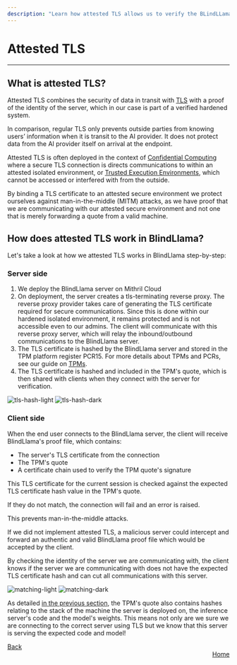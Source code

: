 ```yaml
---
description: "Learn how attested TLS allows us to verify the BLindLLama server's identity and protect against man-in-the-middle attacks"
---
```


# Attested TLS
________________________________________________________

## What is attested TLS?

Attested TLS combines the security of data in transit with [TLS](https://hpbn.co/transport-layer-security-tls/) with a proof of the identity of the server, which in our case is part of a verified hardened system.	

In comparison, regular TLS only prevents outside parties from knowing users’ information when it is transit to the AI provider. It does not protect data from the AI provider itself on arrival at the endpoint.

Attested TLS is often deployed in the context of [Confidential Computing](https://www.fortanix.com/platform/confidential-computing-manager/what-is-confidential-computing) where a secure TLS connection is directs communications to within an attested isolated environment, or [Trusted Execution Environments](https://www.techtarget.com/searchitoperations/definition/trusted-execution-environment-TEE), which cannot be accessed or interfered with from the outside.

By binding a TLS certificate to an attested secure environment we protect ourselves against man-in-the-middle (MITM) attacks, as we have proof that we are communicating with our attested secure environment and not one that is merely forwarding a quote from a valid machine.

## How does attested TLS work in BlindLlama?

Let's take a look at how we attested TLS works in BlindLlama step-by-step:

### Server side

1. We deploy the BlindLlama server on Mithril Cloud
2. On deployment, the server creates a tls-terminating reverse proxy. The reverse proxy provider takes care of generating the TLS certificate required for secure communications. Since this is done within our hardened isolated environment, it remains protected and is not accessible even to our admins. The client will communicate with this reverse proxy server, which will relay the inbound/outbound communications to the BlindLlama server.
3. The TLS certificate is hashed by the BlindLlama server and stored in the TPM platform register PCR15. For more details about TPMs and PCRs, see our guide on [TPMs](./TPMs.md).
4. The TLS certificate is hashed and included in the TPM's quote, which is then shared with clients when they connect with the server for verification.

![tls-hash-light](../../assets/TLS-hash-light.png#only-light)
![tls-hash-dark](../../assets/TLS-hash-dark.png#only-dark)


### Client side

When the end user connects to the BlindLlama server, the client will receive BlindLlama's proof file, which contains:

  + The server's TLS certificate from the connection
  + The TPM's quote
  + A certificate chain used to verify the TPM quote's signature

This TLS certificate for the current session is checked against the expected TLS certificate hash value in the TPM's quote.

If they do not match, the connection will fail and an error is raised.

This prevents man-in-the-middle attacks. 

If we did not implement attested TLS, a malicious server could intercept and forward an authentic and valid BlindLlama proof file which would be accepted by the client.

By checking the identity of the server we are communicating with, the client knows if the server we are communicating with does not have the expected TLS certificate hash and can cut all communications with this server.

![matching-light](../../assets/matching-light.png#only-light)
![matching-dark](../../assets/matching-dark.png#only-dark)

As detailed [in the previous section](./TPMs.md), the TPM's quote also contains hashes relating to the stack of the machine the server is deployed on, the inference server's code and the model's weights. This means not only are we sure we are connecting to the correct server using TLS but we know that this server is serving the expected code and model!

<div style="text-align: left;">
  <a href="../TPMs" class="btn">Back</a>
</div>

<div style="text-align: right;">
  <a href="https://blindllama.mithrilsecurity.io/en/latest/" class="btn">Home</a>
</div>